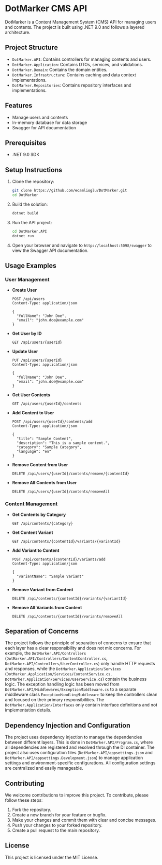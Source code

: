 # DotMarker CMS API

DotMarker is a Content Management System (CMS) API for managing users and contents. The project is built using .NET 9.0 and follows a layered architecture.

## Project Structure

- `DotMarker.API`: Contains controllers for managing contents and users.
- `DotMarker.Application`: Contains DTOs, services, and validations.
- `DotMarker.Domain`: Contains the domain entities.
- `DotMarker.Infrastructure`: Contains caching and data context implementations.
- `DotMarker.Repositories`: Contains repository interfaces and implementations.

## Features

- Manage users and contents
- In-memory database for data storage
- Swagger for API documentation

## Prerequisites

- .NET 9.0 SDK

## Setup Instructions

1. Clone the repository:
   ```sh
   git clone https://github.com/ecamlioglu/DotMarker.git
   cd DotMarker
   ```

2. Build the solution:
   ```sh
   dotnet build
   ```

3. Run the API project:
   ```sh
   cd DotMarker.API
   dotnet run
   ```

4. Open your browser and navigate to `http://localhost:5098/swagger` to view the Swagger API documentation.

## Usage Examples

### User Management

- **Create User**
  ```http
  POST /api/users
  Content-Type: application/json

  {
    "fullName": "John Doe",
    "email": "john.doe@example.com"
  }
  ```

- **Get User by ID**
  ```http
  GET /api/users/{userId}
  ```

- **Update User**
  ```http
  PUT /api/users/{userId}
  Content-Type: application/json

  {
    "fullName": "John Doe",
    "email": "john.doe@example.com"
  }
  ```

- **Get User Contents**
  ```http
  GET /api/users/{userId}/contents
  ```

- **Add Content to User**
  ```http
  POST /api/users/{userId}/contents/add
  Content-Type: application/json

  {
    "title": "Sample Content",
    "description": "This is a sample content.",
    "category": "Sample Category",
    "language": "en"
  }
  ```

- **Remove Content from User**
  ```http
  DELETE /api/users/{userId}/contents/remove/{contentId}
  ```

- **Remove All Contents from User**
  ```http
  DELETE /api/users/{userId}/contents/removeAll
  ```

### Content Management

- **Get Contents by Category**
  ```http
  GET /api/contents/{category}
  ```

- **Get Content Variant**
  ```http
  GET /api/contents/{contentId}/variants/{variantId}
  ```

- **Add Variant to Content**
  ```http
  POST /api/contents/{contentId}/variants/add
  Content-Type: application/json

  {
    "variantName": "Sample Variant"
  }
  ```

- **Remove Variant from Content**
  ```http
  DELETE /api/contents/{contentId}/variants/{variantId}
  ```

- **Remove All Variants from Content**
  ```http
  DELETE /api/contents/{contentId}/variants/removeAll
  ```

## Separation of Concerns

The project follows the principle of separation of concerns to ensure that each layer has a clear responsibility and does not mix concerns. For example, the `DotMarker.API/Controllers` (`DotMarker.API/Controllers/ContentController.cs`, `DotMarker.API/Controllers/UserController.cs`) only handle HTTP requests and responses, while the `DotMarker.Application/Services` (`DotMarker.Application/Services/ContentService.cs`, `DotMarker.Application/Services/UserService.cs`) contain the business logic. The exception handling logic has been moved from `DotMarker.API/Middlewares/ExceptionMiddleware.cs` to a separate middleware class `ExceptionHandlingMiddleware` to keep the controllers clean and focused on their primary responsibilities. The `DotMarker.Application/Interfaces` only contain interface definitions and not implementation details.

## Dependency Injection and Configuration

The project uses dependency injection to manage the dependencies between different layers. This is done in `DotMarker.API/Program.cs`, where all dependencies are registered and resolved through the DI container. The project also uses configuration files (`DotMarker.API/appsettings.json` and `DotMarker.API/appsettings.Development.json`) to manage application settings and environment-specific configurations. All configuration settings are centralized and easily manageable.

## Contributing

We welcome contributions to improve this project. To contribute, please follow these steps:

1. Fork the repository.
2. Create a new branch for your feature or bugfix.
3. Make your changes and commit them with clear and concise messages.
4. Push your changes to your forked repository.
5. Create a pull request to the main repository.

## License

This project is licensed under the MIT License.

